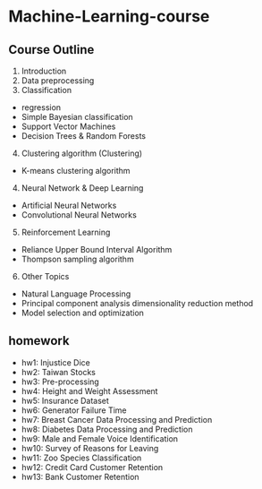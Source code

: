 # Machine-Learning-course
## Course Outline
1. Introduction
2. Data preprocessing
3. Classification
- regression
- Simple Bayesian classification
- Support Vector Machines
- Decision Trees & Random Forests
4. Clustering algorithm (Clustering)
- K-means clustering algorithm
4. Neural Network & Deep Learning
- Artificial Neural Networks
- Convolutional Neural Networks
5. Reinforcement Learning
- Reliance Upper Bound Interval Algorithm
- Thompson sampling algorithm
6. Other Topics
- Natural Language Processing
- Principal component analysis dimensionality reduction method
- Model selection and optimization

## homework
- hw1: Injustice Dice
- hw2: Taiwan Stocks
- hw3: Pre-processing
- hw4: Height and Weight Assessment
- hw5: Insurance Dataset
- hw6: Generator Failure Time
- hw7: Breast Cancer Data Processing and Prediction
- hw8: Diabetes Data Processing and Prediction
- hw9: Male and Female Voice Identification
- hw10: Survey of Reasons for Leaving
- hw11: Zoo Species Classification
- hw12: Credit Card Customer Retention
- hw13: Bank Customer Retention